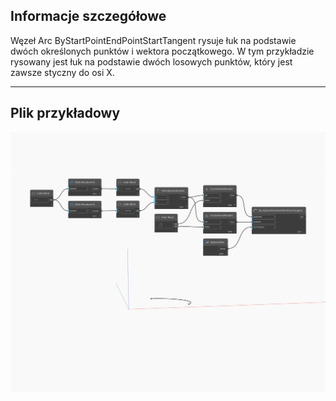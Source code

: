 ## Informacje szczegółowe
Węzeł Arc ByStartPointEndPointStartTangent rysuje łuk na podstawie dwóch określonych punktów i wektora początkowego. W tym przykładzie rysowany jest łuk na podstawie dwóch losowych punktów, który jest zawsze styczny do osi X.
___
## Plik przykładowy

![ByStartPointEndPointStartTangent](./Autodesk.DesignScript.Geometry.Arc.ByStartPointEndPointStartTangent_img.jpg)

